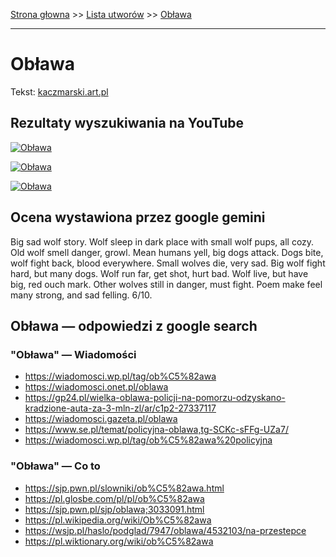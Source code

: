 [Strona głowna](../index.md) >> [Lista utworów](../list.md) >> [Obława](367.md)

---

# Obława

Tekst: [kaczmarski.art.pl](https://www.kaczmarski.art.pl/tworczosc/wiersze/oblawa/)

## Rezultaty wyszukiwania na YouTube

[![Obława](http://img.youtube.com/vi/v0NAXRuc7Jg/0.jpg)](https://www.youtube.com/watch?v=v0NAXRuc7Jg "Jacek Kaczmarski Obława - YouTube")

[![Obława](http://img.youtube.com/vi/bHXuEyq3EUw/0.jpg)](https://www.youtube.com/watch?v=bHXuEyq3EUw "Jacek Kaczmarski - Obława 1 - 4 - YouTube")

[![Obława](http://img.youtube.com/vi/3tOZvDO1iSk/0.jpg)](https://www.youtube.com/watch?v=3tOZvDO1iSk "Jacek Wójcicki Miejcie nadzieję - YouTube")

## Ocena wystawiona przez google gemini

Big sad wolf story. Wolf sleep in dark place with small wolf pups, all cozy. Old wolf smell danger, growl. Mean humans yell, big dogs attack. Dogs bite, wolf fight back, blood everywhere. Small wolves die, very sad. Big wolf fight hard, but many dogs. Wolf run far, get shot, hurt bad. Wolf live, but have big, red ouch mark. Other wolves still in danger, must fight. Poem make feel many strong, and sad felling. 6/10.


## Obława — odpowiedzi z google search

### "Obława" — Wiadomości

 - <https://wiadomosci.wp.pl/tag/ob%C5%82awa>
 - <https://wiadomosci.onet.pl/oblawa>
 - <https://gp24.pl/wielka-oblawa-policji-na-pomorzu-odzyskano-kradzione-auta-za-3-mln-zl/ar/c1p2-27337117>
 - <https://wiadomosci.gazeta.pl/oblawa>
 - <https://www.se.pl/temat/policyjna-oblawa,tg-SCKc-sFFg-UZa7/>
 - <https://wiadomosci.wp.pl/tag/ob%C5%82awa%20policyjna>

### "Obława" — Co to

 - <https://sjp.pwn.pl/slowniki/ob%C5%82awa.html>
 - <https://pl.glosbe.com/pl/pl/ob%C5%82awa>
 - <https://sjp.pwn.pl/sjp/oblawa;3033091.html>
 - <https://pl.wikipedia.org/wiki/Ob%C5%82awa>
 - <https://wsjp.pl/haslo/podglad/7947/oblawa/4532103/na-przestepce>
 - <https://pl.wiktionary.org/wiki/ob%C5%82awa>

